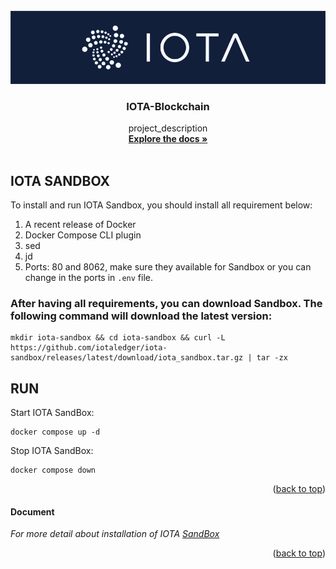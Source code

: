 <!-- This READM is based on the BEST-README-Template (https://github.com/othneildrew/Best-README-Template) -->
<div id="top"></div>
<!--
*** Thanks for checking out the Best-README-Template. If you have a suggestion
*** that would make this better, please fork the repo and create a pull request
*** or simply open an issue with the tag "enhancement".
*** Don't forget to give the project a star!
*** Thanks again! Now go create something AMAZING! :D
-->



<!-- PROJECT SHIELDS -->
<!--
*** I'm using markdown "reference style" links for readability.
*** Reference links are enclosed in brackets [ ] instead of parentheses ( ).
*** See the bottom of this document for the declaration of the reference variables
*** for contributors-url, forks-url, etc. This is an optional, concise syntax you may use.
*** https://www.markdownguide.org/basic-syntax/#reference-style-links
-->

<!-- Add additional Badges. Some examples >
![Format Badge](https://github.com/iotaledger/template/workflows/Format/badge.svg "Format Badge")
![Audit Badge](https://github.com/iotaledger/template/workflows/Audit/badge.svg "Audit Badge")
![Clippy Badge](https://github.com/iotaledger/template/workflows/Clippy/badge.svg "Clippy Badge")
![BuildBadge](https://github.com/iotaledger/template/workflows/Build/badge.svg "Build Badge")
![Test Badge](https://github.com/iotaledger/template/workflows/Test/badge.svg "Test Badge")
![Coverage Badge](https://coveralls.io/repos/github/iotaledger/template/badge.svg "Coverage Badge")


<!-- PROJECT LOGO -->
<br />
<div align="center">
    <a href="https://github.com/iotaledger/template">
        <img src="banner.png" alt="Banner">
    </a>
    <h3 align="center">IOTA-Blockchain</h3>
    <p align="center">
        project_description
        <br />
        <a href="https://wiki.iota.org"><strong>Explore the docs »</strong></a>
        <br />
        <br />
       <p></p>
</div>



<!-- TABLE OF CONTENTS -->
<!-- TODO 
Edit the ToC to your needs. If your project is part of the wiki, you should link directly to the Wiki where possible and remove unneeded sections to prevent duplicates 
-->




<!-- ABOUT THE PROJECT -->
## IOTA SANDBOX


To install and run IOTA Sandbox, you should install all requirement below:

1. A recent release of Docker
2. Docker Compose CLI plugin
3. sed
4. jd
5. Ports: 80 and 8062, make sure they available for Sandbox or you can change in the ports in `.env` file.


### After having all requirements, you can download Sandbox. The following command will download the latest version:
    
    mkdir iota-sandbox && cd iota-sandbox && curl -L https://github.com/iotaledger/iota-sandbox/releases/latest/download/iota_sandbox.tar.gz | tar -zx







<!-- GETTING STARTED -->
## RUN
Start IOTA SandBox:

    docker compose up -d

Stop IOTA SandBox:

    docker compose down


<p align="right">(<a href="#top">back to top</a>)</p>

#### Document



_For more detail about installation of IOTA [SandBox](https://wiki.iota.org/iota-sandbox/getting-started/)_

<p align="right">(<a href="#top">back to top</a>)</p>
